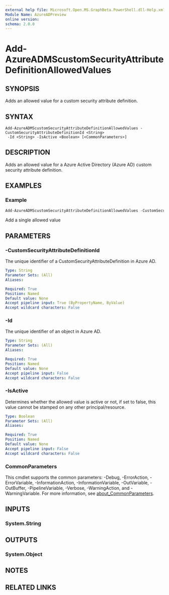 ```yaml
---
external help file: Microsoft.Open.MS.GraphBeta.PowerShell.dll-Help.xml
Module Name: AzureADPreview
online version:
schema: 2.0.0
---
```


# Add-AzureADMScustomSecurityAttributeDefinitionAllowedValues

## SYNOPSIS
Adds an allowed value for a custom security attribute definition.

## SYNTAX

```
Add-AzureADMScustomSecurityAttributeDefinitionAllowedValues -CustomSecurityAttributeDefinitionId <String>
 -Id <String> -IsActive <Boolean> [<CommonParameters>]
```

## DESCRIPTION
Adds an allowed value for a Azure Active Directory (Azure AD) custom security attribute definition.

## EXAMPLES

### Example
```powershell
Add-AzureADMScustomSecurityAttributeDefinitionAllowedValues -CustomSecurityAttributeDefinitionId TestSet_TestAttribute -Id "TestAllowedValue" -IsActive $true
```

Add a single allowed value

## PARAMETERS

### -CustomSecurityAttributeDefinitionId
The unique identifier of a CustomSecurityAttributeDefinition in Azure AD.

```yaml
Type: String
Parameter Sets: (All)
Aliases:

Required: True
Position: Named
Default value: None
Accept pipeline input: True (ByPropertyName, ByValue)
Accept wildcard characters: False
```

### -Id
The unique identifier of an object in Azure AD.

```yaml
Type: String
Parameter Sets: (All)
Aliases:

Required: True
Position: Named
Default value: None
Accept pipeline input: False
Accept wildcard characters: False
```

### -IsActive
Determines whether the allowed value is active or not, if set to false, this value cannot be stamped on any other principal/resource.

```yaml
Type: Boolean
Parameter Sets: (All)
Aliases:

Required: True
Position: Named
Default value: None
Accept pipeline input: False
Accept wildcard characters: False
```

### CommonParameters
This cmdlet supports the common parameters: -Debug, -ErrorAction, -ErrorVariable, -InformationAction, -InformationVariable, -OutVariable, -OutBuffer, -PipelineVariable, -Verbose, -WarningAction, and -WarningVariable. For more information, see [about_CommonParameters](http://go.microsoft.com/fwlink/?LinkID=113216).

## INPUTS

### System.String

## OUTPUTS

### System.Object
## NOTES

## RELATED LINKS
